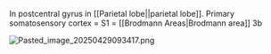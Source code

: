 In postcentral gyrus in [[Parietal lobe||parietal lobe]].
Primary somatosensory cortex = S1 = [[Brodmann Areas|Brodmann area]] 3b

![Pasted_image_20250429093417.png](pasted_image_20250429093417.png)

